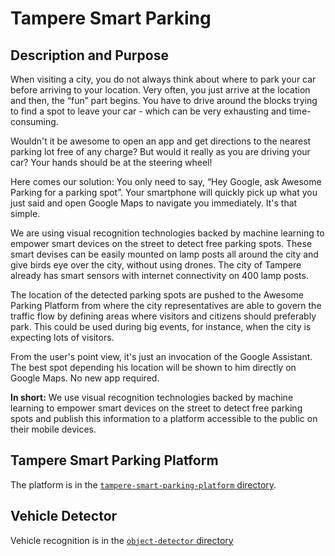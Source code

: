 # Tampere Smart Parking

## Description and Purpose

When visiting a city, you do not always think about where to park your car before arriving to your location. Very often, you just arrive at the location and then, the “fun” part begins. You have to drive around the blocks trying to find a spot to leave your car - which can be very exhausting and time-consuming.

Wouldn't it be awesome to open an app and get directions to the nearest parking lot free of any charge? But would it really as you are driving your car? Your hands should be at the steering wheel!

Here comes our solution: You only need to say, “Hey Google, ask Awesome Parking for a parking spot”. Your smartphone will quickly pick up what you just said and open Google Maps to navigate you immediately. It's that simple.

We are using visual recognition technologies backed by machine learning to empower smart devices on the street to detect free parking spots. These smart devises can be easily mounted on lamp posts all around the city and give birds eye over the city, without using drones. The city of Tampere already has smart sensors with internet connectivity on 400 lamp posts.

The location of the detected parking spots are pushed to the Awesome Parking Platform from where the city representatives are able to govern the traffic flow by defining areas where visitors and citizens should preferably park. This could be used during big events, for instance, when the city is expecting lots of visitors.

From the user's point view, it's just an invocation of the Google Assistant. The best spot depending his location will be shown to him directly on Google Maps. No new app required. 

**In short:**
We use visual recognition technologies backed by machine learning to empower smart devices on the street to detect free parking spots and publish this information to a platform accessible to the public on their mobile devices.

## Tampere Smart Parking Platform

The platform is in the [`tampere-smart-parking-platform` directory](tampere-smart-parking-platform).

## Vehicle Detector

Vehicle recognition is in the [`object-detector` directory](object-detector)
